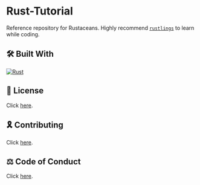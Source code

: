 # Rust-Tutorial

Reference repository for Rustaceans. Highly recommend [`rustlings`](https://github.com/rust-lang/rustlings) to learn while coding.

## 🛠 Built With

[![Rust](https://img.shields.io/badge/rust-B22222?style=for-the-badge&logo=rust)](https://www.rust-lang.org/)

## 📜 License

Click [here](./LICENSE.md).

## 🎗️ Contributing

Click [here](./CONTRIBUTING.md).

## ⚖️ Code of Conduct

Click [here](./CODE_OF_CONDUCT.md).
